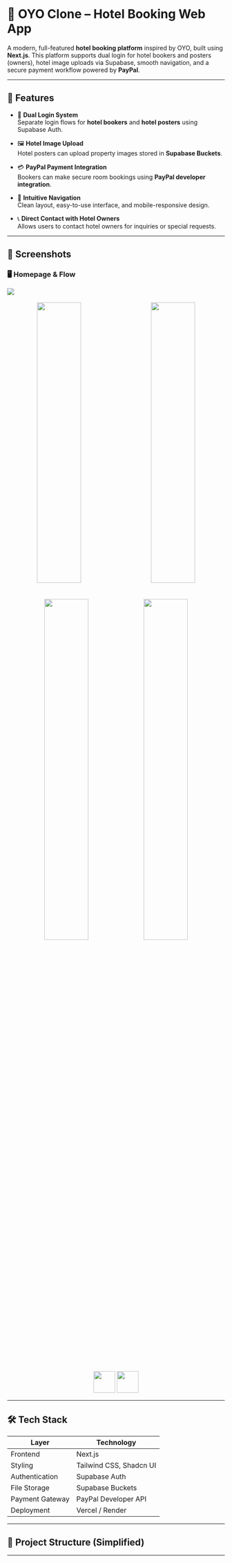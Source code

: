 # 🏨 OYO Clone – Hotel Booking Web App

A modern, full-featured **hotel booking platform** inspired by OYO, built using **Next.js**. This platform supports dual login for hotel bookers and posters (owners), hotel image uploads via Supabase, smooth navigation, and a secure payment workflow powered by **PayPal**.

---

## 🚀 Features

- 🔐 **Dual Login System**  
  Separate login flows for **hotel bookers** and **hotel posters** using Supabase Auth.

- 🖼️ **Hotel Image Upload**  
  Hotel posters can upload property images stored in **Supabase Buckets**.

- 💳 **PayPal Payment Integration**  
  Bookers can make secure room bookings using **PayPal developer integration**.

- 🧭 **Intuitive Navigation**  
  Clean layout, easy-to-use interface, and mobile-responsive design.

- 📞 **Direct Contact with Hotel Owners**  
  Allows users to contact hotel owners for inquiries or special requests.

---

## 🧪 Screenshots

### 🖥️ Homepage & Flow
<img src="https://github.com/user-attachments/assets/2b50399c-edd2-433e-969d-cb3f73125c08" />
<br/>
<br/>
<div align="center">
  <img src="https://github.com/user-attachments/assets/dc2e86e5-cde2-4c8f-8032-01706c42bfab" width="45%" height=650px />
  <span style="display:inline-block; width: 30px;"></span>
  <img src="https://github.com/user-attachments/assets/fd97eb00-7fa4-4a8c-980a-daf1d283dc3a" width="45%" height=650px />
</div>

<br/>
<br/>
<div align="center">
   
   <img src="https://github.com/user-attachments/assets/3e9b27cc-0b1c-46f3-8a43-dcbb19e05dc5" width="45%" />
   <span style="display:inline-block width: 30px"></span>
   <img src="https://github.com/user-attachments/assets/16b2d6ad-59b3-471c-aa4e-ed385e05f4d4" width="45%"   />
</div>
<br/>
<br/>
<div align="center">
  <img src="https://github.com/user-attachments/assets/677c7d2f-125a-45c1-9b45-db4417849deb" width="50 %"/>
  <img src="https://github.com/user-attachments/assets/6b41ee49-3e84-4c03-bfa8-18a3f4f800c4" width="50 %"/>
</div>





---


## 🛠️ Tech Stack

| Layer             | Technology              |
|------------------|--------------------------|
| Frontend          | Next.js                 |
| Styling           | Tailwind CSS, Shadcn UI |
| Authentication    | Supabase Auth           |
| File Storage      | Supabase Buckets        |
| Payment Gateway   | PayPal Developer API    |
| Deployment        | Vercel / Render         |

---

## 📂 Project Structure (Simplified)






---
